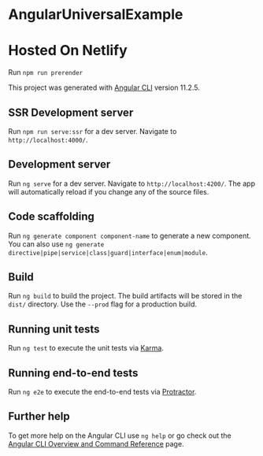 # AngularUniversalExample

# Hosted On Netlify

Run `npm run prerender`

<!-- # [link](https://ng-ssr-hritikchokker.netlify.app/) -->

This project was generated with [Angular CLI](https://github.com/angular/angular-cli) version 11.2.5.

## SSR Development server

Run `npm run serve:ssr` for a dev server. Navigate to `http://localhost:4000/`.

## Development server

Run `ng serve` for a dev server. Navigate to `http://localhost:4200/`. The app will automatically reload if you change any of the source files.

## Code scaffolding

Run `ng generate component component-name` to generate a new component. You can also use `ng generate directive|pipe|service|class|guard|interface|enum|module`.

## Build

Run `ng build` to build the project. The build artifacts will be stored in the `dist/` directory. Use the `--prod` flag for a production build.

## Running unit tests

Run `ng test` to execute the unit tests via [Karma](https://karma-runner.github.io).

## Running end-to-end tests

Run `ng e2e` to execute the end-to-end tests via [Protractor](http://www.protractortest.org/).

## Further help

To get more help on the Angular CLI use `ng help` or go check out the [Angular CLI Overview and Command Reference](https://angular.io/cli) page.
